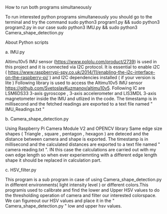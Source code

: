 How to run both programs simultaneously

To run interested python programs simultaneously you should go to the terminal and try the command 
sudo python3 program1.py && sudo python3 program2.py
in our case 
sudo python3 IMU.py && sudo python3 Camera_shape_detection.py




About Python scripts 

a.  IMU.py

Altimu10v5 IMU sensor (https://www.pololu.com/product/2739) is used in this project and it is connected via I2C protocol. 
It is essential to enable i2C ( https://www.raspberrypi-spy.co.uk/2014/11/enabling-the-i2c-interface-on-the-raspberry-pi/ )
and I2C dependencies installed ( if your version is lite )
Following library is used to access the Altimu10v5 IMU sensor https://github.com/SvetoslavKuzmanov/altimu10v5.
Following IC are LSM6DS33 3-axis gyroscope , 3-axis accelerometer and LIS3MDL 3-axis magnetometer inside the IMU and utlized in the code.
The timestamp is in millisecond and the fetched readings are exported to a text file named " IMU_Readings.txt "



b. Camera_shape_detection.py

Using Raspberry Pi Camera Module V2 and OPENCV library 
Same edge size shapes ( Triangle , square , pentagon , hexagon ) are deteced and the distance between camera and shape is exported.
The timestamp is in millisecond and the calculated distances are exported to a text file named " camera reading.txt ".
IN this case the calculations are carried out with my own edge length so when ever experiemnting with a different edge length shape it should be replaced in calculation part. 


c.  HSV_filter.py

This program is a sub program in case of using Camera_shape_detection.py in different environments( light intensity level ) or different colors.This programis used to calibrate and find the lower and Upper HSV values to do the thresholding operation of camera and filter our interested colorspace. We can figureout our HSV values and place it in the " Camera_shape_detection.py " low and upper  hsv values.

